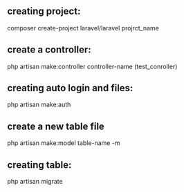 ## creating project:
composer create-project laravel/laravel projrct_name
## create a controller:
php artisan make:controller controller-name
(test_conroller)
## creating auto login and files:
php artisan make:auth
## create a new table file
php artisan make:model table-name -m
## creating table:
php artisan migrate
